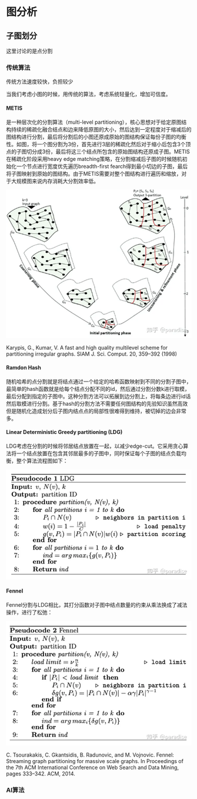 <!--
 * @Author: Suez_kip 287140262@qq.com
 * @Date: 2024-04-11 19:03:03
 * @LastEditTime: 2024-04-11 19:20:08
 * @LastEditors: Suez_kip
 * @Description: 
-->
# 图分析

## 子图划分

这里讨论的是点分割

### 传统算法

传统方法速度较快，负担较少

当我们考虑小图的时候，用传统的算法，考虑系统轻量化，增加可信度。

#### METIS

是一种层次化的分割算法（multi-level partitioning），核心思想对于给定原图结构持续的稀疏化融合结点和边来降低原图的大小，然后达到一定程度对于缩减后的图结构进行分割，最后将分割后的小图还原成原始的图结构保证每份子图的均衡性。如图，将一个图分割为3份，首先进行3层的稀疏化然后对于缩小后包含3个顶点的子图切分成3份，最后将这三个结点所包含的原始图结构还原成子图。METIS在稀疏化阶段采用heavy edge matching策略，在分割缩减后子图的时候随机初始化一个节点进行宽度优先遍历breadth-first fearch得到最小切边的子图，最后将子图映射到原始的图结构。由于METIS需要对整个图结构进行遍历和缩放，对于大规模图来说内存消耗大分割效率低。

![图 0](../images/0aa326709ea11d3c0055a947447fc2c29ecc21ecb1b1743bbbd72066444e174d.png)  

Karypis, G., Kumar, V. A fast and high quality multilevel scheme for partitioning irregular graphs. SIAM J. Sci. Comput. 20, 359–392 (1998)

#### Ramdon Hash

随机哈希的点分割就是将结点通过一个给定的哈希函数映射到不同的分割子图中，最简单的hash函数就是给每个结点分配不同的id，然后通过分割分数k进行取模，最后分配到指定的子图中。这种分割方法可以拓展到边分割上，将每条边进行id话然后取模进行分割。基于hash的分割方法不需要任何图结构的先验知识虽然高效但是随机化造成划分后子图内结点点的局部性很难得到维持，被切掉的边会非常多。

#### Linear Deterministic Greedy partitioning (LDG)

LDG考虑在分割的时候将邻居结点放置在一起，以减少edge-cut。它采用贪心算法将一个结点放置在包含其邻居最多的子图中，同时保证每个子图的结点负载均衡，整个算法流程图如下：

![图 1](../images/78b3f27350c73729c267b90860ce50840db3c6e1a32d529f89e9c9654023ed57.png)  

#### Fennel

Fennel分割与LDG相比，其打分函数对子图中结点数量的约束从乘法换成了减法操作，进行了松弛：

![图 2](../images2/b0125eb3cecce588175c91a66ccf71c13b9688d4a6658050f80f2ac186279185.png)  

C. Tsourakakis, C. Gkantsidis, B. Radunovic, and M. Vojnovic. Fennel: Streaming graph partitioning for massive scale graphs. In Proceedings of the 7th ACM International Conference on Web Search and Data Mining, pages 333–342. ACM, 2014.

### AI算法
